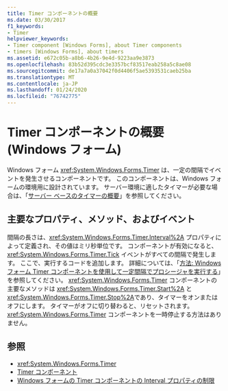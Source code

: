 ```yaml
---
title: Timer コンポーネントの概要
ms.date: 03/30/2017
f1_keywords:
- Timer
helpviewer_keywords:
- Timer component [Windows Forms], about Timer components
- timers [Windows Forms], about timers
ms.assetid: e672c05b-a8b6-4b26-9e4d-9223aa9e3873
ms.openlocfilehash: 83b52d395cdc3e3357bcf83517eab258a5c8ae08
ms.sourcegitcommit: de17a7a0a37042f0d4406f5ae5393531caeb25ba
ms.translationtype: MT
ms.contentlocale: ja-JP
ms.lasthandoff: 01/24/2020
ms.locfileid: "76742775"
---
```

# <a name="timer-component-overview-windows-forms"></a>Timer コンポーネントの概要 (Windows フォーム)
Windows フォーム <xref:System.Windows.Forms.Timer> は、一定の間隔でイベントを発生させるコンポーネントです。 このコンポーネントは、Windows フォームの環境用に設計されています。 サーバー環境に適したタイマーが必要な場合は、「[サーバー ベースのタイマーの概要](https://docs.microsoft.com/previous-versions/visualstudio/visual-studio-2008/tb9yt5e6(v=vs.90))」を参照してください。  
  
## <a name="key-properties-methods-and-events"></a>主要なプロパティ、メソッド、およびイベント  
 間隔の長さは、<xref:System.Windows.Forms.Timer.Interval%2A> プロパティによって定義され、その値はミリ秒単位です。 コンポーネントが有効になると、<xref:System.Windows.Forms.Timer.Tick> イベントがすべての間隔で発生します。 ここで、実行するコードを追加します。 詳細については、「[方法: Windows フォーム Timer コンポーネントを使用して一定間隔でプロシージャを実行する](run-procedures-at-set-intervals-with-wf-timer-component.md)」を参照してください。 <xref:System.Windows.Forms.Timer> コンポーネントの主要なメソッドは <xref:System.Windows.Forms.Timer.Start%2A> と <xref:System.Windows.Forms.Timer.Stop%2A>であり、タイマーをオンまたはオフにします。 タイマーがオフに切り替わると、リセットされます。<xref:System.Windows.Forms.Timer> コンポーネントを一時停止する方法はありません。  
  
## <a name="see-also"></a>参照

- <xref:System.Windows.Forms.Timer>
- [Timer コンポーネント](timer-component-windows-forms.md)
- [Windows フォームの Timer コンポーネントの Interval プロパティの制限](limitations-of-the-timer-component-interval-property.md)
